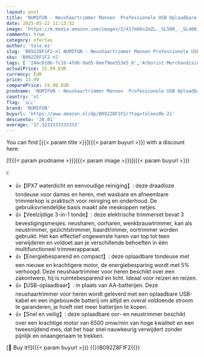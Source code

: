 ```yaml
---
layout: post
title: 'NUMIFUN - Neushaartrimmer Mannen  Professionele USB Oplaadbare Neustrimmer  3 in 1 Neushaartrimmer met IPX7 Waterdicht  Dubbele Messen  Gemakkelijk Schoonmaken'
date: 2025-05-22 11:13:32
image: 'https://m.media-amazon.com/images/I/417mO6nZmZL._SL500_._SL400_.jpg'
comments: true
category: ofertas
author: 'tole.es'
slug: 'B092Z8F1F2-nl NUMIFUN - Neushaartrimmer Mannen Professionele USB...'
sku: 'B092Z8F1F2-nl'
tags: [ '244c010b-7c1b-4fd6-9ad5-8ee79ee553e5_0','Arborist Merchandising Root','Beauty','Beauty & persoonlijke verzorging','Haartrimmers & lichaamsgroomers','Heren trimmers & lichaamsgroomers','Mannelijke verzorging','Persoonlijke Verzorgingsapparaten','Scheer- & ontharingsproducten','Scheren en ontharen','Self Service','Special Features Stores','Trimmers voor oor- & neushaar voor heren','numifun','🇳🇱', ]
actualPrice: 15.99 EUR
currency: EUR
price: 15.99
comparePrice: 19.99 EUR
prodname: 'NUMIFUN - Neushaartrimmer Mannen  Professionele USB Oplaadbare Neustrimmer  3 in 1 Neushaartrimmer met IPX7 Waterdicht  Dubbele Messen  Gemakkelijk Schoonmaken'
country: 'nl'
flag: '🇳🇱'
brand: 'NUMIFUN'
buyurl: 'https://www.amazon.nl/dp/B092Z8F1F2/?tag=tolees0b-21'
descuento: '20.01'
average: '17.3233333333333'
---
```


You can find [{{< param title >}}]({{< param buyurl >}}) with a discount here:

[![{{< param prodname >}}]({{< param image >}})]({{< param buyurl >}})

ℹ️:

- 👍【IPX7 waterdicht en eenvoudige reiniging】: deze draadloze tondeuse voor dames en heren, met wasbare en afneembare trimmerkop is praktisch voor reiniging en onderhoud. De gebruiksvriendelijke basis maakt alle meskoppen netjes.
- 👍【Veelzijdige 3-in-1 tonde】: deze elektrische trimmerset bevat 3 bevestigingsmesjes: neusharen, oorharen, wenkbrauwtrimmer, kan als neustrimmer, gezichtstrimmer, baardtrimmer, oortrimmer worden gebruikt. Het kan effectief ongewenste haren van top tot teen verwijderen en voldoet aan je verschillende behoeften in één multifunctioneel trimmerapparaat.
- 👍【Energiebesparend en compact】: deze oplaadbare tondeuse met een nieuwe en krachtigere motor, de energiebesparing wordt met 5% verhoogd. Deze neushaartrimmer voor heren beschikt over een zakontwerp, hij is ruimtebesparend en licht. Ideaal voor reizen en reizen.
- 👍【USB-oplaadbaar】: in plaats van AA-batterijen. Deze neushaartrimmer voor heren wordt geleverd met een oplaadbare USB-kabel en een ingebouwde batterij om altijd en overal voldoende stroom te garanderen, je hoeft niet meer batterijen te kopen.
- 👍【Snel en veilig】: deze oplaadbare oor- en neustrimmer beschikt over een krachtige motor van 6500 omw/min van hoge kwaliteit en een tweesnijdend mes, dat het haar snel nauwkeurig verwijdert zonder pijnlijk en onaangenaam te trekken.

[🛒 Buy it!!]({{< param buyurl >}})
{{<world>}}B092Z8F1F2{{</world>}}

